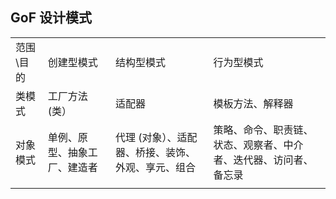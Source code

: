 ## GoF 设计模式

|         |                |                             |                                  |
|---------|----------------|-----------------------------|----------------------------------|
| 范围\\目的	 | 创建型模式          | 结构型模式	                      | 行为型模式                            |
| 类模式	    | 工厂方法	\(类）      | 适配器	                        | 模板方法、解释器                         |
| 对象模式    | 单例、原型、抽象工厂、建造者 | 代理 \(对象）、适配器、桥接、装饰、外观、享元、组合 | 策略、命令、职责链、状态、观察者、中介者、迭代器、访问者、备忘录 |
|         |                |                             |                                  |
